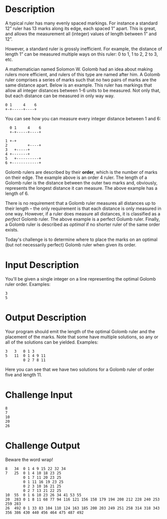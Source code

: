 # Description

A typical ruler has many evenly spaced markings. For instance a standard 12” ruler has 13 marks along its edge, each spaced 1” apart. This is great, and allows the measurement all (integer) values of length between 1” and 12”.

However, a standard ruler is grossly inefficient. For example, the distance of length 1” can be measured multiple ways on this ruler: 0 to 1, 1 to 2, 2 to 3, etc. 

A mathematician named Solomon W. Golomb had an idea about making rulers more efficient, and rulers of this type are named after him. A Golomb ruler comprises a series of marks such that no two pairs of marks are the same distance apart. Below is an example. This ruler has markings that allow all integer distances between 1-6 units to be measured. Not only that, but each distance can be measured in only way way.

    0 1     4    6
    +-+-----+----+

You can see how you can measure every integer distance between 1 and 6:

      0 1     4    6
      +-+-----+----+

    1 +-+
    2         +----+
    3   +-----+
    4 +-------+
    5   +----------+
    6 +------------+  

Golomb rulers are described by their **order**, which is the number of marks on their edge. The example above is an order 4 ruler. The length of a Golomb ruler is the distance between the outer two marks and, obviously, represents the longest distance it can measure. The above example has a length of 6.

There is no requirement that a Golomb ruler measures all distances up to their length – the only requirement is that each distance is only measured in one way. However, if a ruler does measure all distances, it is classified as a *perfect* Golomb ruler. The above example is a perfect Golumb ruler. Finally, a Golomb ruler is described as *optimal* if no shorter ruler of the same order exists.

Today's challenge is to determine where to place the marks on an optimal (but not necessarily perfect) Golomb ruler when given its order. 

# Input Description

You'll be given a single integer on a line representing the optimal Golomb ruler order. Examples:

    3
    5

# Output Description

Your program should emit the length of the optimal Golomb ruler and the placement of the marks. Note that some have multiple solutions, so any or all of the solutions can be yielded. Examples:

    3   3   0 1 3
    5   11  0 1 4 9 11
            0 2 7 8 11

Here you can see that we have two solutions for a Golomb ruler of order five and length 11. 

# Challenge Input

    8
    7
    10
    20
    26

# Challenge Output

Beware the word wrap!

    8   34  0 1 4 9 15 22 32 34
    7   25  0 1 4 10 18 23 25
            0 1 7 11 20 23 25
            0 1 11 16 19 23 25
            0 2 3 10 16 21 25
            0 2 7 13 21 22 25
    10  55  0 1 6 10 23 26 34 41 53 55
    20  283 0 1 8 11 68 77 94 116 121 156 158 179 194 208 212 228 240 253 259 283
    26  492 0 1 33 83 104 110 124 163 185 200 203 249 251 258 314 318 343 356 386 430 440 456 464 475 487 492
